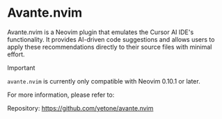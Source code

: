 # Avante.nvim

Avante.nvim is a Neovim plugin that emulates the Cursor AI IDE's functionality. It provides AI-driven code suggestions and allows users to apply these recommendations directly to their source files with minimal effort.

> [!IMPORTANT]
>
> `avante.nvim` is currently only compatible with Neovim 0.10.1 or later.

For more information, please refer to:

Repository: <https://github.com/yetone/avante.nvim>

<!-- vim: set ft=markdown: -->